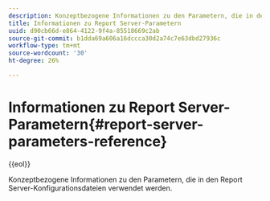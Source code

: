 ```yaml
---
description: Konzeptbezogene Informationen zu den Parametern, die in den Report Server-Konfigurationsdateien verwendet werden.
title: Informationen zu Report Server-Parametern
uuid: d90cb66d-e864-4122-9f4a-85518669c2ab
source-git-commit: b1dda69a606a16dccca30d2a74c7e63dbd27936c
workflow-type: tm+mt
source-wordcount: '30'
ht-degree: 26%

---
```



# Informationen zu Report Server-Parametern{#report-server-parameters-reference}

{{eol}}

Konzeptbezogene Informationen zu den Parametern, die in den Report Server-Konfigurationsdateien verwendet werden.

